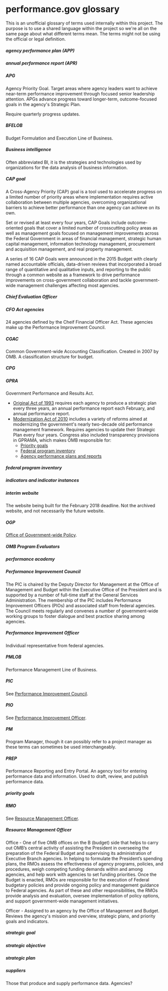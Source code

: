 # performance.gov glossary

This is an unofficial glossary of terms used internally within this project. The
purpose is to use a shared language within the project so we're all on the same
page about what different terms mean. The terms might not be using the official
or legal definition.


##### agency performance plan (APP)


##### annual performance report (APR)


##### APG

Agency Priority Goal. Target areas where agency leaders want to achieve
near-term performance improvement through focused senior leadership attention.
APGs advance progress toward longer-term, outcome-focused goals in the agency's
Strategic Plan.

Require quarterly progress updates.


##### BFELOB

Budget Formulation and Execution Line of Business.


##### Business intelligence

Often abbreviated BI, it is the strategies and technologies used by organizations for the data analysis of business information.


##### CAP goal

A Cross-Agency Priority (CAP) goal is a tool used to accelerate progress on a limited number of priority areas where implementation requires active collaboration between multiple agencies, overcoming organizational barriers to achieve better performance than one agency can achieve on its own.

Set or revised at least every four years, CAP Goals include outcome-oriented goals that cover a limited number of crosscutting policy areas as well as management goals focused on management improvements across the Federal Government in areas of financial management, strategic human capital management, information technology management, procurement and acquisition management, and real property management.

A series of 16 CAP Goals were announced in the 2015 Budget with clearly named accountable officials, data-driven reviews that incorporated a broad range of quantitative and qualitative inputs, and reporting to the public through a common website as a framework to drive performance improvements on cross-government collaboration and tackle government-wide management challenges affecting most agencies.


##### Chief Evaluation Officer


##### CFO Act agencies

24 agencies defined by the Cheif Financial Officer Act. These agencies make up
the Performance Improvement Council.


##### CGAC

Common Government-wide Accounting Classification. Created in 2007 by OMB.
A classification structure for budget.


##### CPG


##### GPRA

Government Performance and Results Act.

- [Original Act of 1993](https://www.congress.gov/bill/103rd-congress/senate-bill/20) requires each agency
  to produce a strategic plan every three years, an annual performance report
  each February, and annual performance report.
- [Modernization Act of 2010](https://www.congress.gov/bill/111th-congress/house-bill/2142) includes a variety of reforms aimed at modernizing
  the government's nearly two-decade old performance management framework.
  Requires agencies to update their Strategic Plan every four years. Congress
  also included transparency provisions in GPRAMA, which makes OMB responsible
  for:
  - [Priority goals](#priority-goals)
  - [Federal program inventory](#federal-program-inventory)
  - [Agency performance plans and reports](#agency-performance-plans-and-reports)


##### federal program inventory


##### indicators and indicator instances


##### interim website

The website being built for the February 2018 deadline. Not the archived website,
and not necessarily the future website.


##### OGP

[Office of Government-wide Policy](https://www.gsa.gov/about-us/organization/office-of-governmentwide-policy-overview).


##### OMB Program Evaluators


##### performance academy


##### Performance Improvement Council

The PIC is chaired by the Deputy Director for Management at the Office of
Management and Budget within the Executive Office of the President and is
supported by a number of full-time staff at the General Services Administration.
The membership of the PIC includes Performance Improvement Officers (PIOs) and
associated staff from federal agencies. The Council meets regularly and convenes
a number of government-wide working groups to foster dialogue and best practice
sharing among agencies.


##### Performance Improvement Officer

Individual representative from federal agencies.


##### PMLOB

Performance Management Line of Business.


##### PIC

See [Performance Improvement Council](#performance-improvement-council).


##### PIO

See [Performance Improvement Officer](#performance-improvement-officer).


##### PM

Program Manager, though it can possibly refer to a project manager as these terms can sometimes be used interchangeably.


##### PREP

Performance Reporting and Entry Portal. An agency tool for entering performance
data and information. Used to draft, review, and publish performance data.


##### priority goals


##### RMO

See [Resource Management Officer](#resource-management-officer).


##### Resource Management Officer

Office - One of five OMB offices on the B (budget) side that helps to carry out OMB’s central activity of assisting the President in overseeing the preparation of the Federal Budget and supervising its administration of Executive Branch agencies.  In helping to formulate the President’s spending plans, the RMOs assess the effectiveness of agency programs, policies, and procedures, weigh competing funding demands within and among agencies, and help work with agencies to set funding priorities.  Once the Budget is enacted, RMOs are responsible for the execution of Federal budgetary policies and provide ongoing policy and management guidance to Federal agencies.  As part of these and other responsibilities, the RMOs provide analysis and evaluation, oversee implementation of policy options, and support government-wide management initiatives.

Officer - Assigned to an agency by the Office of Management and Budget. Reviews the
agency's mission and overview, strategic plans, and priority goals and
indicators.


##### strategic goal


##### strategic objective


##### strategic plan


##### suppliers

Those that produce and supply performance data. Agencies?
